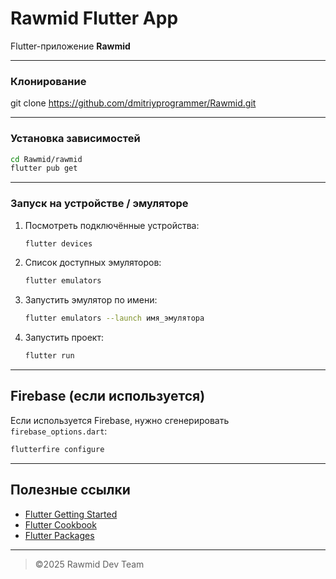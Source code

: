 # Rawmid Flutter App

Flutter-приложение **Rawmid**

---

### Клонирование

git clone https://github.com/dmitriyprogrammer/Rawmid.git

---

### Установка зависимостей

```bash
cd Rawmid/rawmid
flutter pub get
```

---

### Запуск на устройстве / эмуляторе

1. Посмотреть подключённые устройства:
   ```bash
   flutter devices
   ```

2. Список доступных эмуляторов:
   ```bash
   flutter emulators
   ```

3. Запустить эмулятор по имени:
   ```bash
   flutter emulators --launch имя_эмулятора
   ```

4. Запустить проект:
   ```bash
   flutter run
   ```

---

## Firebase (если используется)

Если используется Firebase, нужно сгенерировать `firebase_options.dart`:
```bash
flutterfire configure
```

---

## Полезные ссылки

- [Flutter Getting Started](https://docs.flutter.dev/get-started)
- [Flutter Cookbook](https://docs.flutter.dev/cookbook)
- [Flutter Packages](https://pub.dev)

---

> ©2025 Rawmid Dev Team